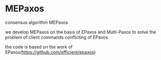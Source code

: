 # MEPaxos
consensus algorithm MEPaxos

we develop MEPaxos on the basis of EPaxos and Multi-Paxos to solve the problem of client commands conflicting of EPaxos

the code is based on the work of EPaxos(https://github.com/efficient/epaxos)
